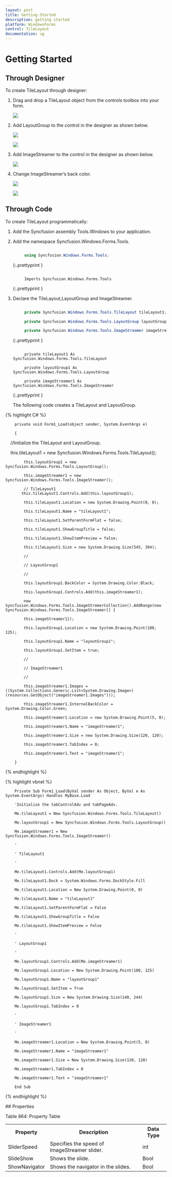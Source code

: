 ```yaml
---
layout: post
title: Getting-Started
description: getting started
platform: WindowsForms
control: TileLayout 
documentation: ug
---
```


# Getting Started

## Through Designer 

To create TileLayout through designer:

1. Drag and drop a TileLayout object from the controls toolbox into your form.

   ![](Getting-Started_images/Getting-Started_img1.png)



2. Add LayoutGroup to the control in the designer as shown below.

   ![](Getting-Started_images/Getting-Started_img2.png) 



   ![](Getting-Started_images/Getting-Started_img3.png)



3. Add ImageStreamer to the control in the designer as shown below.

   ![](Getting-Started_images/Getting-Started_img4.png)



4. Change ImageStreamer’s back color.

   ![](Getting-Started_images/Getting-Started_img5.png)



   ![](Getting-Started_images/Getting-Started_img6.jpeg)



## Through Code

To create TileLayout programmatically: 

1. Add the Syncfusion assembly Tools.Windows to your application. 

2. Add the namespace Syncfusion.Windows.Forms.Tools.

   ~~~ cs

		using Syncfusion.Windows.Forms.Tools;

   ~~~
   {:.prettyprint }

   ~~~ vbnet

		Imports Syncfusion.Windows.Forms.Tools

   ~~~
   {:.prettyprint }

3. Declare the TileLayout,LayoutGroup and ImageStreamer.

   ~~~ cs

		private Syncfusion.Windows.Forms.Tools.TileLayout tileLayout1;

		private Syncfusion.Windows.Forms.Tools.LayoutGroup layoutGroup1;

		private Syncfusion.Windows.Forms.Tools.ImageStreamer imageStreamer1;

   ~~~
   {:.prettyprint }

   ~~~ vbnet

		private tileLayout1 As Syncfusion.Windows.Forms.Tools.TileLayout

		private layoutGroup1 As Syncfusion.Windows.Forms.Tools.LayoutGroup

		private imageStreamer1 As Syncfusion.Windows.Forms.Tools.ImageStreamer

   ~~~
   {:.prettyprint }

   The following code creates a TileLayout and LayoutGroup.

{% highlight C# %}

		private void Form1_Load(object sender, System.EventArgs e)

		{

    	  //Initialize the TileLayout and LayoutGroup. 

          this.tileLayout1 = new Syncfusion.Windows.Forms.Tools.TileLayout();

			this.layoutGroup1 = new Syncfusion.Windows.Forms.Tools.LayoutGroup();

			this.imageStreamer1 = new Syncfusion.Windows.Forms.Tools.ImageStreamer();

			// TileLayout1
           this.tileLayout1.Controls.Add(this.layoutGroup1);

			this.tileLayout1.Location = new System.Drawing.Point(0, 0);

			this.tileLayout1.Name = "tileLayout1";

			this.tileLayout1.SetParentFormFlat = false;

			this.tileLayout1.ShowGroupTitle = false;

			this.tileLayout1.ShowItemPreview = false;

			this.tileLayout1.Size = new System.Drawing.Size(545, 394);

			// 

			// LayoutGroup1

			// 

			this.layoutGroup1.BackColor = System.Drawing.Color.Black;

			this.layoutGroup1.Controls.Add(this.imageStreamer1);

			new Syncfusion.Windows.Forms.Tools.ImageStremerCollection().AddRange(new Syncfusion.Windows.Forms.Tools.ImageStreamer[] {

			this.imageStreamer1});

			this.layoutGroup1.Location = new System.Drawing.Point(100, 125);

			this.layoutGroup1.Name = "layoutGroup1";

			this.layoutGroup1.SetItem = true;

			// 

			// ImageStreamer1

			// 

			this.imageStreamer1.Images = ((System.Collections.Generic.List<System.Drawing.Image>)(resources.GetObject("imageStreamer1.Images")));

			this.imageStreamer1.InternalBackColor = System.Drawing.Color.Green;

			this.imageStreamer1.Location = new System.Drawing.Point(5, 0);

			this.imageStreamer1.Name = "imageStreamer1";

			this.imageStreamer1.Size = new System.Drawing.Size(120, 120);

			this.imageStreamer1.TabIndex = 0;

			this.imageStreamer1.Text = "imageStreamer1";

		}

{% endhighlight %}

        
{% highlight vbnet %}


		Private Sub Form1_Load(ByVal sender As Object, ByVal e As System.EventArgs) Handles MyBase.Load

		'Initialize the tabControlAdv and tabPageAdv.

		Me.tileLayout1 = New Syncfusion.Windows.Forms.Tools.TileLayout()

		Me.layoutGroup1 = New Syncfusion.Windows.Forms.Tools.LayoutGroup()

		Me.imageStreamer1 = New Syncfusion.Windows.Forms.Tools.ImageStreamer()

		' 

		' TileLayout1

		' 

		Me.tileLayout1.Controls.Add(Me.layoutGroup1)

		Me.tileLayout1.Dock = System.Windows.Forms.DockStyle.Fill

		Me.tileLayout1.Location = New System.Drawing.Point(0, 0)

		Me.tileLayout1.Name = "tileLayout1"

		Me.tileLayout1.SetParentFormFlat = False

		Me.tileLayout1.ShowGroupTitle = False

		Me.tileLayout1.ShowItemPreview = False

		' 

		' LayoutGroup1

		' 

		Me.layoutGroup1.Controls.Add(Me.imageStreamer1)

		Me.layoutGroup1.Location = New System.Drawing.Point(100, 125)

		Me.layoutGroup1.Name = "layoutGroup1"

		Me.layoutGroup1.SetItem = True

		Me.layoutGroup1.Size = New System.Drawing.Size(140, 244)

		Me.layoutGroup1.TabIndex = 0

		' 

		' ImageStreamer1

		' 

		Me.imageStreamer1.Location = New System.Drawing.Point(5, 0)

		Me.imageStreamer1.Name = "imageStreamer1"

		Me.imageStreamer1.Size = New System.Drawing.Size(120, 120)

		Me.imageStreamer1.TabIndex = 0

		Me.imageStreamer1.Text = "imageStreamer1"

		End Sub
		
{% endhighlight %}

## Properties

Table 864: Property Table

<table>
<tr>
<th>
Property</th><th>
Description</th><th>
Data Type</th></tr>
<tr>
<td>
SliderSpeed</td><td>
Specifies the speed of ImageStreamer slider.</td><td>
int</td></tr>
<tr>
<td>
SlideShow</td><td>
Shows the slide.</td><td>
Bool</td></tr>
<tr>
<td>
ShowNavigator</td><td>
Shows the navigator in the slides.</td><td>
Bool</td></tr>
</table>